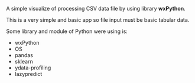 A simple visualize of processing CSV data file by using library **wxPython**. 

This is a very simple and basic app so file input must be basic tabular data.

Some library and module of Python were using is:
* wxPython
* OS
* pandas
* sklearn
* ydata-profiling
* lazypredict
  
